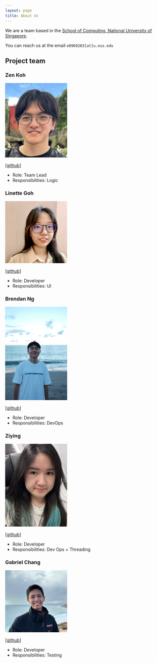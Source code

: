 ```yaml
---
layout: page
title: About Us
---
```


We are a team based in the [School of Computing, National University of Singapore](https://www.comp.nus.edu.sg).

You can reach us at the email `e0969203[at]u.nus.edu`

## Project team

### Zen Koh

<img src="images/zenkoh1.png" width="200px">

[[github](https://github.com/Zenkoh1)]

* Role: Team Lead
* Responsibilities: Logic

### Linette Goh

<img src="images/linette-g.png" width="200px">

[[github](http://github.com/linette-g)]

* Role: Developer
* Responsibilities: UI

### Brendan Ng

<img src="images/brendanng7.png" width="200px">

[[github](http://github.com/brendanng7)]

* Role: Developer
* Responsibilities: DevOps

### Ziying

<img src="images/zyng233.png" width="200px">

[[github](http://github.com/zyng233)]

* Role: Developer
* Responsibilities: Dev Ops + Threading

### Gabriel Chang

<img src="images/gabrielcwt.png" width="200px">

[[github](http://github.com/gabrielcwt)]

* Role: Developer
* Responsibilities: Testing
